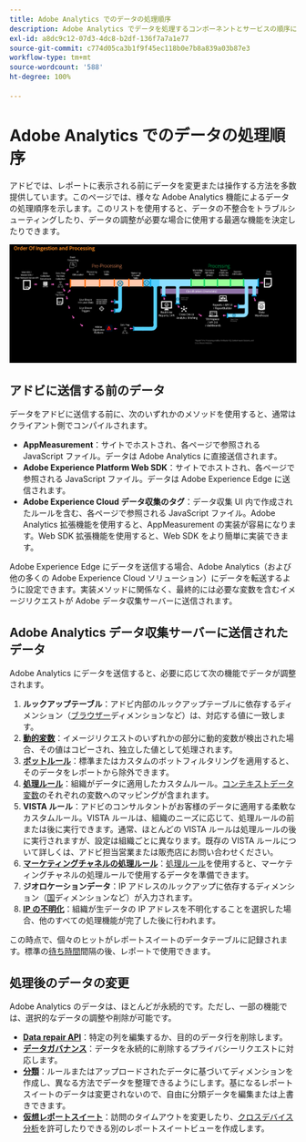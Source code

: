 ```yaml
---
title: Adobe Analytics でのデータの処理順序
description: Adobe Analytics でデータを処理するコンポーネントとサービスの順序について説明します。
exl-id: a8dc9c12-07d3-4dc8-b2df-136f7a7a1e77
source-git-commit: c774d05ca3b1f9f45ec118b0e7b8a839a03b87e3
workflow-type: tm+mt
source-wordcount: '588'
ht-degree: 100%

---
```


# Adobe Analytics でのデータの処理順序

アドビでは、レポートに表示される前にデータを変更または操作する方法を多数提供しています。このページでは、様々な Adobe Analytics 機能によるデータの処理順序を示します。このリストを使用すると、データの不整合をトラブルシューティングしたり、データの調整が必要な場合に使用する最適な機能を決定したりできます。

![処理順序](assets/processing-order.png)

## アドビに送信する前のデータ

データをアドビに送信する前に、次のいずれかのメソッドを使用すると、通常はクライアント側でコンパイルされます。

* **AppMeasurement**：サイトでホストされ、各ページで参照される JavaScript ファイル。データは Adobe Analytics に直接送信されます。
* **Adobe Experience Platform Web SDK**：サイトでホストされ、各ページで参照される JavaScript ファイル。データは Adobe Experience Edge に送信されます。
* **Adobe Experience Cloud データ収集のタグ**：データ収集 UI 内で作成されたルールを含む、各ページで参照される JavaScript ファイル。Adobe Analytics 拡張機能を使用すると、AppMeasurement の実装が容易になります。Web SDK 拡張機能を使用すると、Web SDK をより簡単に実装できます。

Adobe Experience Edge にデータを送信する場合、Adobe Analytics（および他の多くの Adobe Experience Cloud ソリューション）にデータを転送するように設定できます。実装メソッドに関係なく、最終的には必要な変数を含むイメージリクエストが Adobe データ収集サーバーに送信されます。

## Adobe Analytics データ収集サーバーに送信されたデータ

Adobe Analytics にデータを送信すると、必要に応じて次の機能でデータが調整されます。

1. **ルックアップテーブル**：アドビ内部のルックアップテーブルに依存するディメンション（[ブラウザー](/help/components/dimensions/browser.md)ディメンションなど）は、対応する値に一致します。
2. [**動的変数**](/help/implement/vars/page-vars/dynamic-variables.md)：イメージリクエストのいずれかの部分に動的変数が検出された場合、その値はコピーされ、独立した値として処理されます。
3. [**ボットルール**](/help/admin/admin/c-manage-report-suites/c-edit-report-suites/general/bot-removal/bot-rules.md)：標準またはカスタムのボットフィルタリングを適用すると、そのデータをレポートから除外できます。
4. [**処理ルール**](/help/admin/admin/c-manage-report-suites/c-edit-report-suites/general/c-processing-rules/processing-rules.md)：組織がデータに適用したカスタムルール。[コンテキストデータ変数](/help/implement/vars/page-vars/contextdata.md)のそれぞれの変数へのマッピングが含まれます。
5. **VISTA ルール**：アドビのコンサルタントがお客様のデータに適用する柔軟なカスタムルール。VISTA ルールは、組織のニーズに応じて、処理ルールの前または後に実行できます。通常、ほとんどの VISTA ルールは処理ルールの後に実行されますが、設定は組織ごとに異なります。既存の VISTA ルールについて詳しくは、アドビ担当営業または販売店にお問い合わせください。
6. [**マーケティングチャネルの処理ルール**](/help/admin/admin/c-manage-report-suites/c-edit-report-suites/marketing-channels/c-rules.md)：[処理ルール](/help/admin/admin/c-manage-report-suites/c-edit-report-suites/general/c-processing-rules/processing-rules.md)を使用すると、マーケティングチャネルの処理ルールで使用するデータを準備できます。
7. **ジオロケーションデータ**：IP アドレスのルックアップに依存するディメンション（[国](/help/components/dimensions/countries.md)ディメンションなど）が入力されます。
8. [**IP の不明化**](/help/admin/admin/c-manage-report-suites/c-edit-report-suites/general/general-acct-settings-admin.md)：組織が生データの IP アドレスを不明化することを選択した場合、他のすべての処理機能が完了した後に行われます。

この時点で、個々のヒットがレポートスイートのデータテーブルに記録されます。標準の[待ち時間](latency.md)間隔の後、レポートで使用できます。

## 処理後のデータの変更

Adobe Analytics のデータは、ほとんどが永続的です。ただし、一部の機能では、選択的なデータの調整や削除が可能です。

* [**Data repair API**](https://developer.adobe.com/analytics-apis/docs/2.0/guides/endpoints/data-repair/)：特定の列を編集するか、目的のデータ行を削除します。
* [**データガバナンス**](/help/admin/admin/c-data-governance/an-gdpr-workflow.md)：データを永続的に削除するプライバシーリクエストに対応します。
* [**分類**](/help/components/classifications/c-classifications.md)：ルールまたはアップロードされたデータに基づいてディメンションを作成し、異なる方法でデータを整理できるようにします。基になるレポートスイートのデータは変更されないので、自由に分類データを編集または上書きできます。
* [**仮想レポートスイート**](/help/components/vrs/vrs-about.md)：訪問のタイムアウトを変更したり、[クロスデバイス分析](/help/components/cda/overview.md)を許可したりできる別のレポートスイートビューを作成します。
